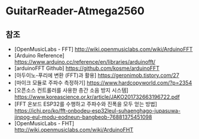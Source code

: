 # GuitarReader-Atmega2560

## 참조
- [OpenMusicLabs - FFT] http://wiki.openmusiclabs.com/wiki/ArduinoFFT
- [Arduino Reference] https://www.arduino.cc/reference/en/libraries/arduinofft/
- [arduinoFFT Github] https://github.com/kosme/arduinoFFT
- [아두이노-푸리에 변환 (FFT)과 활용] https://geronimob.tistory.com/27
- [마이크 모듈로 주파수 측정하기] https://www.hardcopyworld.com/?p=2354
- [오픈소스 컨트롤러를 사용한 층간 소음 방지 시스템] https://www.koreascience.or.kr/article/JAKO201732663196722.pdf
- [FFT 온보드 ESP32를 수행하고 주파수와 진폭을 모두 얻는 방법] https://ichi.pro/ko/fft-onbodeu-esp32leul-suhaenghago-jupasuwa-jinpog-eul-modu-eodneun-bangbeob-76881375451098
- [OpenMusicLabs - FHT] http://wiki.openmusiclabs.com/wiki/ArduinoFHT